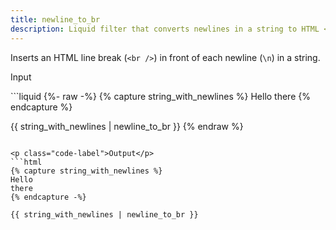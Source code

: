 ```yaml
---
title: newline_to_br
description: Liquid filter that converts newlines in a string to HTML <br /> tags.
---
```


Inserts an HTML line break (`<br />`) in front of each newline (`\n`) in a string.

<p class="code-label">Input</p>
```liquid
{%- raw -%}
{% capture string_with_newlines %}
Hello
there
{% endcapture %}

{{ string_with_newlines | newline_to_br }}
{% endraw %}
```

<p class="code-label">Output</p>
```html
{% capture string_with_newlines %}
Hello
there
{% endcapture -%}

{{ string_with_newlines | newline_to_br }}
```

